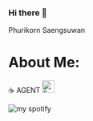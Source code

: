 ### Hi there 👋
Phurikorn Saengsuwan
# About Me:
☕️ AGENT
<img src="https://raw.githubusercontent.com/Tarikul-Islam-Anik/Animated-Fluent-Emojis/master/Emojis/Smilies/Face%20with%20Diagonal%20Mouth.png" alt="Face with Diagonal Mouth" width="25" height="25" />
<!-- Proudly created with GPRM ( https://gprm.itsvg.in ) -->
![my spotify](https://spotify-recently-played-readme.vercel.app/api?user=21qksgrcjc66tc5bgd3sfdasa)









